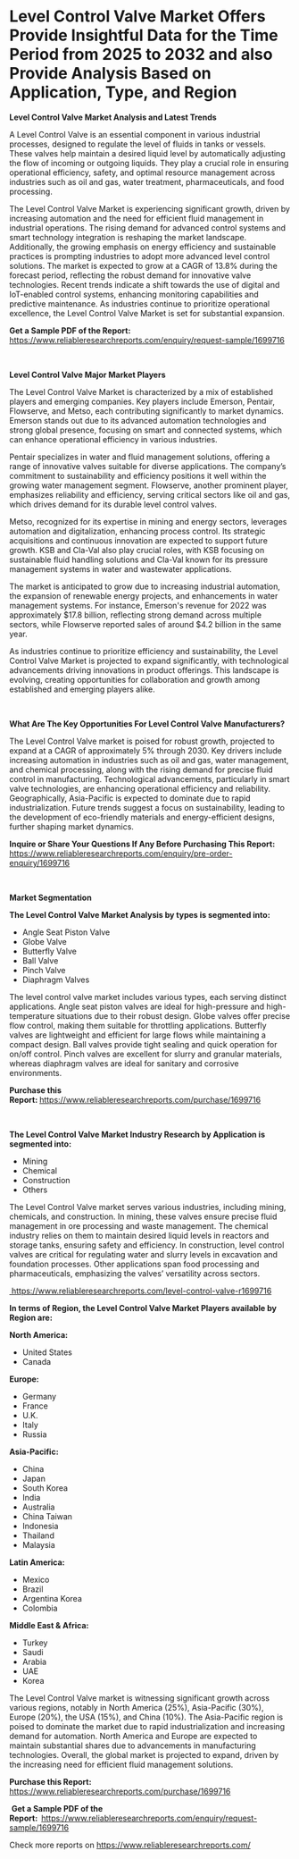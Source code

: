 <p><h1>Level Control Valve Market Offers Provide Insightful Data for the Time Period from 2025 to 2032 and also Provide Analysis Based on Application, Type, and Region</h1></p><p><strong>Level Control Valve Market Analysis and Latest Trends</strong></p>
<p><p>A Level Control Valve is an essential component in various industrial processes, designed to regulate the level of fluids in tanks or vessels. These valves help maintain a desired liquid level by automatically adjusting the flow of incoming or outgoing liquids. They play a crucial role in ensuring operational efficiency, safety, and optimal resource management across industries such as oil and gas, water treatment, pharmaceuticals, and food processing.</p><p>The Level Control Valve Market is experiencing significant growth, driven by increasing automation and the need for efficient fluid management in industrial operations. The rising demand for advanced control systems and smart technology integration is reshaping the market landscape. Additionally, the growing emphasis on energy efficiency and sustainable practices is prompting industries to adopt more advanced level control solutions. The market is expected to grow at a CAGR of 13.8% during the forecast period, reflecting the robust demand for innovative valve technologies. Recent trends indicate a shift towards the use of digital and IoT-enabled control systems, enhancing monitoring capabilities and predictive maintenance. As industries continue to prioritize operational excellence, the Level Control Valve Market is set for substantial expansion.</p></p>
<p><strong>Get a Sample PDF of the Report:&nbsp;</strong> <a href="https://www.reliableresearchreports.com/enquiry/request-sample/1699716?utm_campaign=2665&utm_medium=2&utm_source=Github&utm_content=ia&utm_term=09042025&utm_id=level-control-valve">https://www.reliableresearchreports.com/enquiry/request-sample/1699716</a></p>
<p>&nbsp;</p>
<p><strong>Level Control Valve Major Market Players</strong></p>
<p><p>The Level Control Valve Market is characterized by a mix of established players and emerging companies. Key players include Emerson, Pentair, Flowserve, and Metso, each contributing significantly to market dynamics. Emerson stands out due to its advanced automation technologies and strong global presence, focusing on smart and connected systems, which can enhance operational efficiency in various industries.</p><p>Pentair specializes in water and fluid management solutions, offering a range of innovative valves suitable for diverse applications. The company’s commitment to sustainability and efficiency positions it well within the growing water management segment. Flowserve, another prominent player, emphasizes reliability and efficiency, serving critical sectors like oil and gas, which drives demand for its durable level control valves.</p><p>Metso, recognized for its expertise in mining and energy sectors, leverages automation and digitalization, enhancing process control. Its strategic acquisitions and continuous innovation are expected to support future growth. KSB and Cla-Val also play crucial roles, with KSB focusing on sustainable fluid handling solutions and Cla-Val known for its pressure management systems in water and wastewater applications.</p><p>The market is anticipated to grow due to increasing industrial automation, the expansion of renewable energy projects, and enhancements in water management systems. For instance, Emerson's revenue for 2022 was approximately $17.8 billion, reflecting strong demand across multiple sectors, while Flowserve reported sales of around $4.2 billion in the same year.</p><p>As industries continue to prioritize efficiency and sustainability, the Level Control Valve Market is projected to expand significantly, with technological advancements driving innovations in product offerings. This landscape is evolving, creating opportunities for collaboration and growth among established and emerging players alike.</p></p>
<p>&nbsp;</p>
<p><strong>What Are The Key Opportunities For Level Control Valve Manufacturers?</strong></p>
<p><p>The Level Control Valve market is poised for robust growth, projected to expand at a CAGR of approximately 5% through 2030. Key drivers include increasing automation in industries such as oil and gas, water management, and chemical processing, along with the rising demand for precise fluid control in manufacturing. Technological advancements, particularly in smart valve technologies, are enhancing operational efficiency and reliability. Geographically, Asia-Pacific is expected to dominate due to rapid industrialization. Future trends suggest a focus on sustainability, leading to the development of eco-friendly materials and energy-efficient designs, further shaping market dynamics.</p></p>
<p><strong>Inquire or Share Your Questions If Any Before Purchasing This Report:</strong> <a href="https://www.reliableresearchreports.com/enquiry/pre-order-enquiry/1699716?utm_campaign=2665&utm_medium=2&utm_source=Github&utm_content=ia&utm_term=09042025&utm_id=level-control-valve">https://www.reliableresearchreports.com/enquiry/pre-order-enquiry/1699716</a></p>
<p>&nbsp;</p>
<p><strong>Market Segmentation</strong></p>
<p><strong>The Level Control Valve Market Analysis by types is segmented into:</strong></p>
<p><ul><li>Angle Seat Piston Valve</li><li>Globe Valve</li><li>Butterfly Valve</li><li>Ball Valve</li><li>Pinch Valve</li><li>Diaphragm Valves</li></ul></p>
<p><p>The level control valve market includes various types, each serving distinct applications. Angle seat piston valves are ideal for high-pressure and high-temperature situations due to their robust design. Globe valves offer precise flow control, making them suitable for throttling applications. Butterfly valves are lightweight and efficient for large flows while maintaining a compact design. Ball valves provide tight sealing and quick operation for on/off control. Pinch valves are excellent for slurry and granular materials, whereas diaphragm valves are ideal for sanitary and corrosive environments.</p></p>
<p><strong>Purchase this Report:&nbsp;</strong><a href="https://www.reliableresearchreports.com/purchase/1699716?utm_campaign=2665&utm_medium=2&utm_source=Github&utm_content=ia&utm_term=09042025&utm_id=level-control-valve">https://www.reliableresearchreports.com/purchase/1699716</a></p>
<p>&nbsp;</p>
<p><strong>The Level Control Valve Market Industry Research by Application is segmented into:</strong></p>
<p><ul><li>Mining</li><li>Chemical</li><li>Construction</li><li>Others</li></ul></p>
<p><p>The Level Control Valve market serves various industries, including mining, chemicals, and construction. In mining, these valves ensure precise fluid management in ore processing and waste management. The chemical industry relies on them to maintain desired liquid levels in reactors and storage tanks, ensuring safety and efficiency. In construction, level control valves are critical for regulating water and slurry levels in excavation and foundation processes. Other applications span food processing and pharmaceuticals, emphasizing the valves’ versatility across sectors.</p></p>
<p><a href="https://www.reliableresearchreports.com/level-control-valve-r1699716?utm_campaign=2665&utm_medium=2&utm_source=Github&utm_content=ia&utm_term=09042025&utm_id=level-control-valve">&nbsp;https://www.reliableresearchreports.com/level-control-valve-r1699716</a></p>
<p><strong>In terms of Region, the Level Control Valve Market Players available by Region are:</strong></p>
<p>
    <p> <strong> North America: </strong>
        <ul>
            <li>United States</li>
            <li>Canada</li>
        </ul>
        </p> 
    <p> <strong> Europe: </strong>
        <ul>
            <li>Germany</li>
            <li>France</li>
            <li>U.K.</li>
            <li>Italy</li>
            <li>Russia</li>
        </ul>
        </p> 
    <p> <strong> Asia-Pacific: </strong>
        <ul>
            <li>China</li>
            <li>Japan</li>
            <li>South Korea</li>
            <li>India</li>
            <li>Australia</li>
            <li>China Taiwan</li>
            <li>Indonesia</li>
            <li>Thailand</li>
            <li>Malaysia</li>
        </ul>
        </p> 
    <p> <strong> Latin America: </strong>
        <ul>
            <li>Mexico</li>
            <li>Brazil</li>
            <li>Argentina Korea</li>
            <li>Colombia</li>
        </ul>
        </p> 
    <p> <strong> Middle East & Africa: </strong>
        <ul>
            <li>Turkey</li>
            <li>Saudi</li>
            <li>Arabia</li>
            <li>UAE</li>
            <li>Korea</li>
        </ul>
    </p>
    </p>
<p><p>The Level Control Valve market is witnessing significant growth across various regions, notably in North America (25%), Asia-Pacific (30%), Europe (20%), the USA (15%), and China (10%). The Asia-Pacific region is poised to dominate the market due to rapid industrialization and increasing demand for automation. North America and Europe are expected to maintain substantial shares due to advancements in manufacturing technologies. Overall, the global market is projected to expand, driven by the increasing need for efficient fluid management solutions.</p></p>
<p><strong>Purchase this Report: </strong><a href="https://www.reliableresearchreports.com/purchase/1699716?utm_campaign=2665&utm_medium=2&utm_source=Github&utm_content=ia&utm_term=09042025&utm_id=level-control-valve">https://www.reliableresearchreports.com/purchase/1699716</a></p>
<p>&nbsp;<strong>Get a Sample PDF of the Report:&nbsp;&nbsp;</strong><a href="https://www.reliableresearchreports.com/enquiry/request-sample/1699716?utm_campaign=2665&utm_medium=2&utm_source=Github&utm_content=ia&utm_term=09042025&utm_id=level-control-valve">https://www.reliableresearchreports.com/enquiry/request-sample/1699716</a></p>
<p><strong></strong></p>
<p>Check more reports on <a href="https://www.reliableresearchreports.com/?utm_campaign=2665&utm_medium=2&utm_source=Github&utm_content=ia&utm_term=09042025&utm_id=level-control-valve">https://www.reliableresearchreports.com/</a></p>